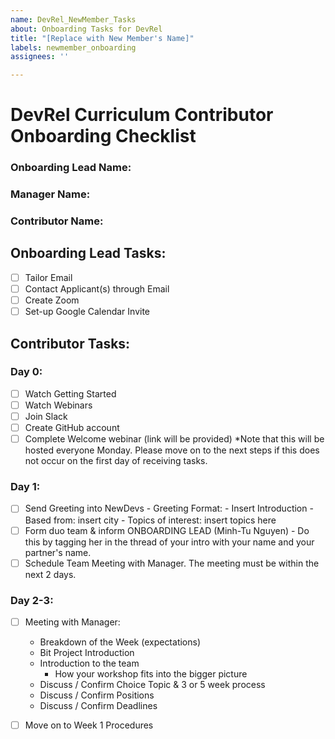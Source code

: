 ```yaml
---
name: DevRel_NewMember_Tasks
about: Onboarding Tasks for DevRel
title: "[Replace with New Member's Name]"
labels: newmember_onboarding
assignees: ''

---
```


# DevRel Curriculum Contributor Onboarding Checklist

### Onboarding Lead Name:
### Manager Name:  
### Contributor Name:  

## Onboarding Lead Tasks: 

- [ ] Tailor Email 
- [ ] Contact Applicant(s) through Email
- [ ] Create Zoom
- [ ] Set-up Google Calendar Invite

## Contributor Tasks:

### Day 0:
- [ ] Watch Getting Started
- [ ] Watch Webinars
- [ ] Join Slack
- [ ] Create GitHub account
- [ ] Complete Welcome webinar (link will be provided)
*Note that this will be hosted everyone Monday. Please move on to the next steps if this does not occur on the first day of receiving tasks.

### Day 1:
- [ ] Send Greeting into NewDevs
      - Greeting Format:
      - Insert Introduction
      - Based from: insert city
      - Topics of interest: insert topics here
- [ ] Form duo team & inform ONBOARDING LEAD (Minh-Tu Nguyen)
      - Do this by tagging her in the thread of your intro with your name and your partner's name. 
- [ ] Schedule Team Meeting with Manager. The meeting must be within the next 2 days.

### Day 2-3: 
- [ ] Meeting with Manager:
   * Breakdown of the Week (expectations)
  * Bit Project Introduction
  * Introduction to the team
      * How your workshop fits into the bigger picture
  * Discuss / Confirm Choice Topic & 3 or 5 week process
  * Discuss / Confirm Positions
  * Discuss / Confirm Deadlines

-[ ] Move on to Week 1 Procedures
